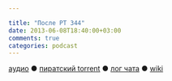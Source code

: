 ```yaml
---

title: "После РT 344"
date: 2013-06-08T18:40:00+03:00
comments: true
categories: podcast
---
```

[аудио](http://cdn.radio-t.com/rt344post.mp3) ● [пиратский torrent](/torrents/rt344post.mp3.torrent) ● [лог чата](http://chat.radio-t.com/logs/radio-t-344.html) ● [wiki](http://wiki.radio-t.com/%D0%9F%D0%BE%D1%81%D0%BB%D0%B5_%D0%A0%D0%A2_344) <audio src="http://cdn.radio-t.com/rt344post.mp3" preload="none">
